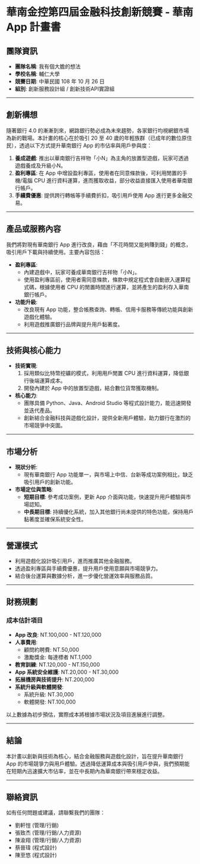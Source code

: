 # 華南金控第四屆金融科技創新競賽 - 華南App 計畫書

## 團隊資訊
- **團隊名稱**: 我有個大膽的想法
- **學校名稱**: 輔仁大學
- **競賽日期**: 中華民國 108 年 10 月 26 日
- **組別**: 創新服務設計組 / 創新技術API實證組

---

## 創新構想
隨著銀行 4.0 的漸漸到來，網路銀行勢必成為未來趨勢，各家銀行均視網銀市場為新的戰場。本計畫的核心在於吸引 20 至 40 歲的年輕族群（已成年的數位原住民），透過以下方式提升華南銀行 App 的市佔率與用戶參與度：
1. **養成遊戲**: 推出以華南銀行吉祥物「小N」為主角的放置型遊戲，玩家可透過遊戲養成及升級小N。
2. **盈利專區**: 在 App 中增設盈利專區，使用者在同意條款後，可利用閒置的手機/電腦 CPU 進行資料運算，進而獲取收益，部分收益直接匯入使用者華南銀行帳戶。
3. **手續費優惠**: 提供跨行轉帳等手續費折扣，吸引用戶使用 App 進行更多金融交易。

---

## 產品或服務內容
我們將對現有華南銀行 App 進行改良，藉由「不花時間又能夠賺到錢」的概念，吸引用戶下載與持續使用。主要內容包括：
- **盈利專區**: 
  - 內建遊戲中，玩家可養成華南銀行吉祥物「小N」。
  - 使用盈利專區前，使用者需同意條款，條款中規定程式會自動嵌入運算程式碼，根據使用者 CPU 的閒置時間進行運算，並將產生的盈利存入華南銀行帳戶。
- **功能升級**:
  - 改良現有 App 功能，整合帳務查詢、轉帳、信用卡服務等傳統功能與創新遊戲化體驗。
  - 利用遊戲推廣銀行品牌與提升用戶黏著度。

---

## 技術與核心能力
- **技術實現**:
  1. 採用類似比特幣挖礦的模式，利用用戶閒置 CPU 進行資料運算，降低銀行後端運算成本。
  2. 開發內建於 App 中的放置型遊戲，結合數位貨幣獲取機制。
- **核心能力**:
  - 團隊具備 Python、Java、Android Studio 等程式設計能力，能迅速開發並迭代產品。
  - 創新結合金融科技與遊戲化設計，提供全新用戶體驗，助力銀行在激烈的市場競爭中突圍。

---

## 市場分析
- **現狀分析**:
  - 現有華南銀行 App 功能單一，與市場上中信、台新等成功案例相比，缺乏吸引用戶的創新功能。
- **市場定位與策略**:
  - **短期目標**: 參考成功案例，更新 App 介面與功能，快速提升用戶體驗與市場認知。
  - **中長期目標**: 持續優化系統，加入其他銀行尚未提供的特色功能，保持用戶黏著度並確保系統安全性。

---

## 營運模式
- 利用遊戲化設計吸引用戶，進而推廣其他金融服務。
- 透過盈利專區與手續費優惠，提升用戶使用意願與市場競爭力。
- 結合後台運算與數據分析，進一步優化營運效率與服務品質。

---

## 財務規劃
### 成本估計項目
- **App 改良**: NT.100,000 - NT.120,000
- **人事費用**:
  - 顧問約聘費: NT.50,000
  - 激勵獎金: 每達標者 NT.1,000
- **教育訓練**: NT.120,000 - NT.150,000
- **App 系統安全維護**: NT.20,000 - NT.30,000
- **拓展機房與技術提升**: NT.200,000
- **系統升級與軟體開發**:
  - 系統升級: NT.30,000
  - 軟體開發: NT.100,000

以上數據為初步預估，實際成本將根據市場狀況及項目進展進行調整。

---

## 結論
本計畫以創新與技術為核心，結合金融服務與遊戲化設計，旨在提升華南銀行 App 的市場競爭力與用戶體驗。透過降低運算成本與吸引用戶參與，我們預期能在短期內迅速擴大市佔率，並在中長期內為華南銀行帶來穩定收益。

---

## 聯絡資訊
如有任何問題或建議，請聯繫我們的團隊：
- 劉軒愷 (管理/行銷)
- 張致杰 (管理/行銷/人力資源)
- 陳渝翔 (管理/行銷/人力資源)
- 蔡晉瑋 (程式設計)
- 陳至悠 (程式設計)
